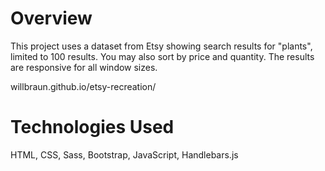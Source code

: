 # Overview
This project uses a dataset from Etsy showing search results for "plants", limited to 100 results. You may also sort by price and quantity. The results are responsive for all window sizes. 

willbraun.github.io/etsy-recreation/

# Technologies Used
HTML, CSS, Sass, Bootstrap, JavaScript, Handlebars.js